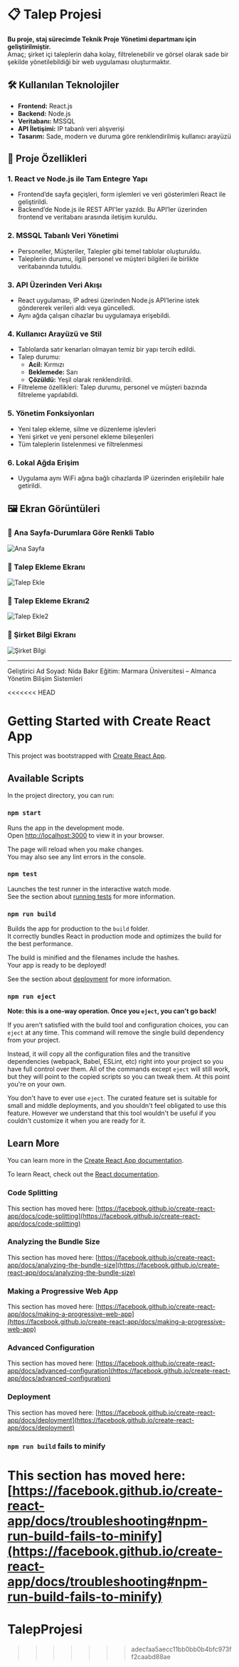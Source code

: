 # 📋 Talep Projesi

**Bu proje, staj sürecimde Teknik Proje Yönetimi departmanı için geliştirilmiştir.**  
Amaç; şirket içi taleplerin daha kolay, filtrelenebilir ve görsel olarak sade bir şekilde yönetilebildiği bir web uygulaması oluşturmaktır.

## 🛠️ Kullanılan Teknolojiler

- **Frontend:** React.js
- **Backend:** Node.js
- **Veritabanı:** MSSQL
- **API İletişimi:** IP tabanlı veri alışverişi
- **Tasarım:** Sade, modern ve duruma göre renklendirilmiş kullanıcı arayüzü

## 📌 Proje Özellikleri

### 1. React ve Node.js ile Tam Entegre Yapı
- Frontend’de sayfa geçişleri, form işlemleri ve veri gösterimleri React ile geliştirildi.
- Backend’de Node.js ile REST API'ler yazıldı. Bu API’ler üzerinden frontend ve veritabanı arasında iletişim kuruldu.

### 2. MSSQL Tabanlı Veri Yönetimi
- Personeller, Müşteriler, Talepler gibi temel tablolar oluşturuldu.
- Taleplerin durumu, ilgili personel ve müşteri bilgileri ile birlikte veritabanında tutuldu.

### 3. API Üzerinden Veri Akışı
- React uygulaması, IP adresi üzerinden Node.js API’lerine istek göndererek verileri aldı veya güncelledi.
- Aynı ağda çalışan cihazlar bu uygulamaya erişebildi.

### 4. Kullanıcı Arayüzü ve Stil
- Tablolarda satır kenarları olmayan temiz bir yapı tercih edildi.
- Talep durumu:
  - **Acil:** Kırmızı
  - **Beklemede:** Sarı
  - **Çözüldü:** Yeşil olarak renklendirildi.
- Filtreleme özellikleri: Talep durumu, personel ve müşteri bazında filtreleme yapılabildi.

### 5. Yönetim Fonksiyonları
- Yeni talep ekleme, silme ve düzenleme işlevleri
- Yeni şirket ve yeni personel ekleme bileşenleri
- Tüm taleplerin listelenmesi ve filtrelenmesi

### 6. Lokal Ağda Erişim
- Uygulama aynı WiFi ağına bağlı cihazlarda IP üzerinden erişilebilir hale getirildi.

## 🖼️ Ekran Görüntüleri

### 🔹 Ana Sayfa-Durumlara Göre Renkli Tablo
![Ana Sayfa](screenshots/ana-sayfa.png)

### 🔹 Talep Ekleme Ekranı
![Talep Ekle](screenshots/talep-ekle.png)

### 🔹 Talep Ekleme Ekranı2
![Talep Ekle2](screenshots/talep-ekle2.png)

### 🔹 Şirket Bilgi Ekranı
![Şirket Bilgi](screenshots/sirket-bilgi.png)

---
Geliştirici
Ad Soyad: Nida Bakır
Eğitim: Marmara Üniversitesi – Almanca Yönetim Bilişim Sistemleri

<<<<<<< HEAD
# Getting Started with Create React App

This project was bootstrapped with [Create React App](https://github.com/facebook/create-react-app).

## Available Scripts

In the project directory, you can run:

### `npm start`

Runs the app in the development mode.\
Open [http://localhost:3000](http://localhost:3000) to view it in your browser.

The page will reload when you make changes.\
You may also see any lint errors in the console.

### `npm test`

Launches the test runner in the interactive watch mode.\
See the section about [running tests](https://facebook.github.io/create-react-app/docs/running-tests) for more information.

### `npm run build`

Builds the app for production to the `build` folder.\
It correctly bundles React in production mode and optimizes the build for the best performance.

The build is minified and the filenames include the hashes.\
Your app is ready to be deployed!

See the section about [deployment](https://facebook.github.io/create-react-app/docs/deployment) for more information.

### `npm run eject`

**Note: this is a one-way operation. Once you `eject`, you can't go back!**

If you aren't satisfied with the build tool and configuration choices, you can `eject` at any time. This command will remove the single build dependency from your project.

Instead, it will copy all the configuration files and the transitive dependencies (webpack, Babel, ESLint, etc) right into your project so you have full control over them. All of the commands except `eject` will still work, but they will point to the copied scripts so you can tweak them. At this point you're on your own.

You don't have to ever use `eject`. The curated feature set is suitable for small and middle deployments, and you shouldn't feel obligated to use this feature. However we understand that this tool wouldn't be useful if you couldn't customize it when you are ready for it.

## Learn More

You can learn more in the [Create React App documentation](https://facebook.github.io/create-react-app/docs/getting-started).

To learn React, check out the [React documentation](https://reactjs.org/).

### Code Splitting

This section has moved here: [https://facebook.github.io/create-react-app/docs/code-splitting](https://facebook.github.io/create-react-app/docs/code-splitting)

### Analyzing the Bundle Size

This section has moved here: [https://facebook.github.io/create-react-app/docs/analyzing-the-bundle-size](https://facebook.github.io/create-react-app/docs/analyzing-the-bundle-size)

### Making a Progressive Web App

This section has moved here: [https://facebook.github.io/create-react-app/docs/making-a-progressive-web-app](https://facebook.github.io/create-react-app/docs/making-a-progressive-web-app)

### Advanced Configuration

This section has moved here: [https://facebook.github.io/create-react-app/docs/advanced-configuration](https://facebook.github.io/create-react-app/docs/advanced-configuration)

### Deployment

This section has moved here: [https://facebook.github.io/create-react-app/docs/deployment](https://facebook.github.io/create-react-app/docs/deployment)

### `npm run build` fails to minify

This section has moved here: [https://facebook.github.io/create-react-app/docs/troubleshooting#npm-run-build-fails-to-minify](https://facebook.github.io/create-react-app/docs/troubleshooting#npm-run-build-fails-to-minify)
=======
# TalepProjesi
>>>>>>> adecfaa5aecc11bb0bb0b4bfc973ff2caabd88ae
